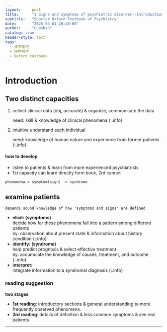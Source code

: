 ```yaml
---
layout:     post
title:      "1 Signs and symptoms of psychiatric disorder--introduction"
subtitle:   "Shorter Oxford Textbook of Psychiatry"
date:       "2025-03-01 20:40:00"
author:     "Luoshan"
catalog: true
header-style: text
tags:
  - 读书笔记
  - 精神病学
  - Oxford textbook
---
```


# Introduction

## Two distinct capacities
1. collect clinical data (obj, accurate) & organize, communicate the data

    need: skill & knowledge of clinical phenomena
{:.info}

2. intuitive understand each individual

    need: knowledge of human nature and experience from former patients
{:.info}

#### how to develop
- listen to patients & learn from more experienced psychiatrists
- 1st capacity can learn directly form book, 2rd cannot

`phenomena = symptom(sign) -> syndrome`
## examine patients
`depends sound knowledge of how 'symptoms and signs' are defined`
- **elicit: (symptoms)**  
decide how far these phenomena fall into a pattern among different patients  
by: observation about present state & information about history condition
{:.info}
- **identify: (syndrome)**  
help predict prognosis & select effective treatment  
by: accumulate the knowledge of causes, treatment, and outcome
{:.info}
- **interpret:**  
integrate information to a syndromal diagnosis
{:.info}

### reading suggestion
   **two stages**
- **1st reading**: introductory sections & general understanding to more frequently observed phenomena.
- **2rd reading**: details of definition & less common symptoms & see real patients

-----

